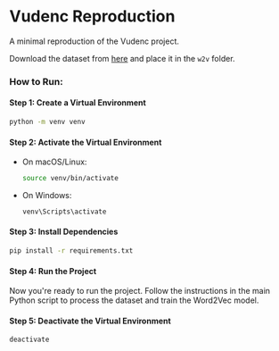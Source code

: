 # Vudenc Reproduction

A minimal reproduction of the Vudenc project.

Download the dataset from [here](https://zenodo.org/records/3559480/files/pythontraining_withString_X?download=1) and place it in the `w2v` folder.

### How to Run:

#### Step 1: Create a Virtual Environment

```bash
python -m venv venv
```

#### Step 2: Activate the Virtual Environment

- On macOS/Linux:

  ```bash
  source venv/bin/activate
  ```

- On Windows:

  ```bash
  venv\Scripts\activate
  ```

#### Step 3: Install Dependencies

```bash
pip install -r requirements.txt
```

#### Step 4: Run the Project

Now you're ready to run the project. Follow the instructions in the main Python script to process the dataset and train the Word2Vec model.

#### Step 5: Deactivate the Virtual Environment

```bash
deactivate
```

